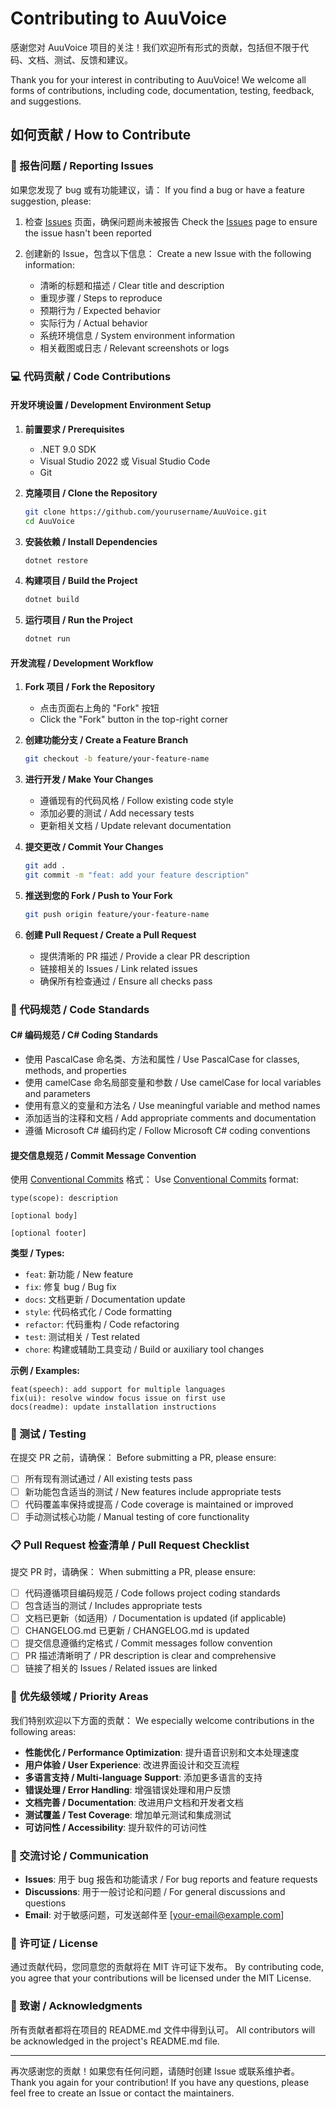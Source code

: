 # Contributing to AuuVoice

感谢您对 AuuVoice 项目的关注！我们欢迎所有形式的贡献，包括但不限于代码、文档、测试、反馈和建议。

Thank you for your interest in contributing to AuuVoice! We welcome all forms of contributions, including code, documentation, testing, feedback, and suggestions.

## 如何贡献 / How to Contribute

### 🐛 报告问题 / Reporting Issues

如果您发现了 bug 或有功能建议，请：
If you find a bug or have a feature suggestion, please:

1. 检查 [Issues](../../issues) 页面，确保问题尚未被报告
   Check the [Issues](../../issues) page to ensure the issue hasn't been reported

2. 创建新的 Issue，包含以下信息：
   Create a new Issue with the following information:
   - 清晰的标题和描述 / Clear title and description
   - 重现步骤 / Steps to reproduce
   - 预期行为 / Expected behavior
   - 实际行为 / Actual behavior
   - 系统环境信息 / System environment information
   - 相关截图或日志 / Relevant screenshots or logs

### 💻 代码贡献 / Code Contributions

#### 开发环境设置 / Development Environment Setup

1. **前置要求 / Prerequisites**
   - .NET 9.0 SDK
   - Visual Studio 2022 或 Visual Studio Code
   - Git

2. **克隆项目 / Clone the Repository**
   ```bash
   git clone https://github.com/yourusername/AuuVoice.git
   cd AuuVoice
   ```

3. **安装依赖 / Install Dependencies**
   ```bash
   dotnet restore
   ```

4. **构建项目 / Build the Project**
   ```bash
   dotnet build
   ```

5. **运行项目 / Run the Project**
   ```bash
   dotnet run
   ```

#### 开发流程 / Development Workflow

1. **Fork 项目 / Fork the Repository**
   - 点击页面右上角的 "Fork" 按钮
   - Click the "Fork" button in the top-right corner

2. **创建功能分支 / Create a Feature Branch**
   ```bash
   git checkout -b feature/your-feature-name
   ```

3. **进行开发 / Make Your Changes**
   - 遵循现有的代码风格 / Follow existing code style
   - 添加必要的测试 / Add necessary tests
   - 更新相关文档 / Update relevant documentation

4. **提交更改 / Commit Your Changes**
   ```bash
   git add .
   git commit -m "feat: add your feature description"
   ```

5. **推送到您的 Fork / Push to Your Fork**
   ```bash
   git push origin feature/your-feature-name
   ```

6. **创建 Pull Request / Create a Pull Request**
   - 提供清晰的 PR 描述 / Provide a clear PR description
   - 链接相关的 Issues / Link related issues
   - 确保所有检查通过 / Ensure all checks pass

### 📝 代码规范 / Code Standards

#### C# 编码规范 / C# Coding Standards

- 使用 PascalCase 命名类、方法和属性 / Use PascalCase for classes, methods, and properties
- 使用 camelCase 命名局部变量和参数 / Use camelCase for local variables and parameters
- 使用有意义的变量和方法名 / Use meaningful variable and method names
- 添加适当的注释和文档 / Add appropriate comments and documentation
- 遵循 Microsoft C# 编码约定 / Follow Microsoft C# coding conventions

#### 提交信息规范 / Commit Message Convention

使用 [Conventional Commits](https://www.conventionalcommits.org/) 格式：
Use [Conventional Commits](https://www.conventionalcommits.org/) format:

```
type(scope): description

[optional body]

[optional footer]
```

**类型 / Types:**
- `feat`: 新功能 / New feature
- `fix`: 修复 bug / Bug fix
- `docs`: 文档更新 / Documentation update
- `style`: 代码格式化 / Code formatting
- `refactor`: 代码重构 / Code refactoring
- `test`: 测试相关 / Test related
- `chore`: 构建或辅助工具变动 / Build or auxiliary tool changes

**示例 / Examples:**
```
feat(speech): add support for multiple languages
fix(ui): resolve window focus issue on first use
docs(readme): update installation instructions
```

### 🧪 测试 / Testing

在提交 PR 之前，请确保：
Before submitting a PR, please ensure:

- [ ] 所有现有测试通过 / All existing tests pass
- [ ] 新功能包含适当的测试 / New features include appropriate tests
- [ ] 代码覆盖率保持或提高 / Code coverage is maintained or improved
- [ ] 手动测试核心功能 / Manual testing of core functionality

### 📋 Pull Request 检查清单 / Pull Request Checklist

提交 PR 时，请确保：
When submitting a PR, please ensure:

- [ ] 代码遵循项目编码规范 / Code follows project coding standards
- [ ] 包含适当的测试 / Includes appropriate tests
- [ ] 文档已更新（如适用）/ Documentation is updated (if applicable)
- [ ] CHANGELOG.md 已更新 / CHANGELOG.md is updated
- [ ] 提交信息遵循约定格式 / Commit messages follow convention
- [ ] PR 描述清晰明了 / PR description is clear and comprehensive
- [ ] 链接了相关的 Issues / Related issues are linked

### 🎯 优先级领域 / Priority Areas

我们特别欢迎以下方面的贡献：
We especially welcome contributions in the following areas:

- **性能优化 / Performance Optimization**: 提升语音识别和文本处理速度
- **用户体验 / User Experience**: 改进界面设计和交互流程
- **多语言支持 / Multi-language Support**: 添加更多语言的支持
- **错误处理 / Error Handling**: 增强错误处理和用户反馈
- **文档完善 / Documentation**: 改进用户文档和开发者文档
- **测试覆盖 / Test Coverage**: 增加单元测试和集成测试
- **可访问性 / Accessibility**: 提升软件的可访问性

### 💬 交流讨论 / Communication

- **Issues**: 用于 bug 报告和功能请求 / For bug reports and feature requests
- **Discussions**: 用于一般讨论和问题 / For general discussions and questions
- **Email**: 对于敏感问题，可发送邮件至 [your-email@example.com]

### 📄 许可证 / License

通过贡献代码，您同意您的贡献将在 MIT 许可证下发布。
By contributing code, you agree that your contributions will be licensed under the MIT License.

### 🙏 致谢 / Acknowledgments

所有贡献者都将在项目的 README.md 文件中得到认可。
All contributors will be acknowledged in the project's README.md file.

---

再次感谢您的贡献！如果您有任何问题，请随时创建 Issue 或联系维护者。
Thank you again for your contribution! If you have any questions, please feel free to create an Issue or contact the maintainers.